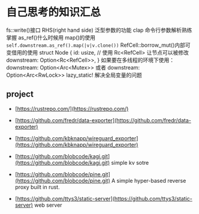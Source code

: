 # 自己思考的知识汇总

fs::write()接口
RHS(right hand side) 泛型参数的功能
clap 命令行参数解析熟练掌握
as_ref()什么时候用
map()的使用 `self.downstream.as_ref().map(|v|v.clone())`
RefCell::borrow_mut()内部可变借用的使用
struct Node {
  id: usize,
  // 使用 Rc<RefCell<T>> 让节点可以被修改
  downstream: Option<Rc<RefCell<Node>>>,
}
 如果要在多线程的环境下使用： downstream: Option<Arc<Mutex<T>>> 或者
 downstream: Option<Arc<RwLock<T>>>
 lazy_static! 解决全局变量的问题


## project

- [https://rustrepo.com/](https://rustrepo.com/)

- [https://github.com/fredr/data-exporter](https://github.com/fredr/data-exporter)
- [https://github.com/kbknapp/wireguard_exporter](https://github.com/kbknapp/wireguard_exporter)
- [https://github.com/blobcode/kagi.git](https://github.com/blobcode/kagi.git) simple kv sotre
- [https://github.com/blobcode/pine.git](https://github.com/blobcode/pine.git) A simple hyper-based reverse proxy built in rust.
- [https://github.com/ttys3/static-server](https://github.com/ttys3/static-server) web server
